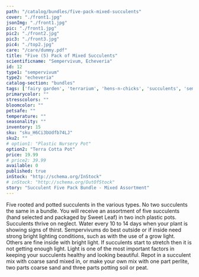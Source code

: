 ```yaml
---
path: "/catalog/bundles/five-pack-mixed-succulents"
cover: "./front1.jpg"
jsonImg: "./front1.jpg"
pic: "./front1.jpg"
pic2: "./front2.jpg"
pic3: "./front3.jpg"
pic4: "./top2.jpg"
care: "/care/dummy.pdf"
title: "Five (5) Pack of Mixed Succulents"
scientificname: "Sempervivum, Echeveria"
id: 12
type1: "sempervivum"
type2: "echeveria"
catalog-section: "bundles"
tags: ['fairy garden', 'terrarium', 'hens-n-chicks', 'succulents', 'sempervivum', 'echeveria', 'rosette', 'bundles']
primarycolor: ""
stresscolors: ""
bloomcolor: ""
petsafe: ""
temperature: ""
seasonality: ""
inventory: 15
sku: "sku_H6Ci3bUdfb74LJ"
sku2: ""
# option1: "Plastic Nursery Pot"
option2: "Terra Cotta Pot"
price: 19.99
# price2: 39.99
available: 0
published: true
inStock: "http://schema.org/InStock"
# inStock: "http://schema.org/OutOfStock"
story: "Succulent Five Pack Bundle - Mixed Assortment"
---
```


Five rooted and potted succulents in the various types. No two succulents the same in a bundle. You will receive an assortment of five succulents (hand selected and packaged by Sweet Leaf) in two inch plastic pots. Succulents thrive on neglect. Water every 10 to 14 days when your plant is showing signs of thirst. Sempervivums do best outside or if inside need strong bright lighting conditions, such as with the use of a grow light. Others are fine inside with bright light. If succulents start to stretch then it is not getting enough light. Light is one of the most important factors in keeping your succulents healthy and looking beautiful. Repot in a succulent mix with coarse sand mixed in, or make your own mix with one part perlite, two parts coarse sand and three parts potting soil or peat.
